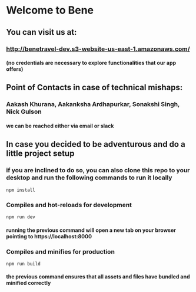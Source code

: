 # Welcome to Bene

## You can visit us at:
### http://benetravel-dev.s3-website-us-east-1.amazonaws.com/
#### (no credentials are necessary to explore functionalities that our app offers)

## Point of Contacts in case of technical mishaps:
### Aakash Khurana, Aakanksha Ardhapurkar, Sonakshi Singh, Nick Gulson
#### we can be reached either via email or slack

## In case you decided to be adventurous and do a little project setup

### if you are inclined to do so, you can also clone this repo to your desktop and run the following commands to run it locally
```
npm install
```

### Compiles and hot-reloads for development
```
npm run dev
```

#### running the previous command will open a new tab on your browser pointing to https://localhost:8000

### Compiles and minifies for production
```
npm run build
```
#### the previous command ensures that all assets and files have bundled and minified correctly
